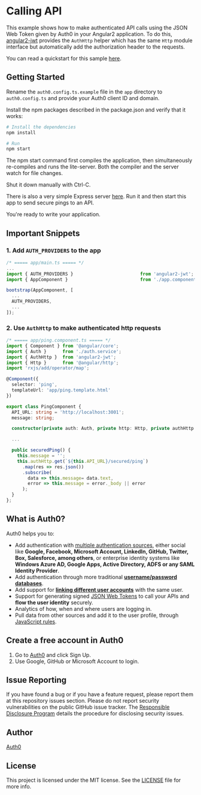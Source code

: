 # Calling API


This example shows how to make authenticated API calls using the JSON Web Token given by Auth0 in your Angular2 application. To do this, [angular2-jwt](https://github.com/auth0/angular2-jwt) provides the `AuthHttp` helper which has the same `Http` module interface but automatically add the authorization header to the requests. 


You can read a quickstart for this sample [here](https://auth0.com/docs/quickstart/spa/angular2/08-calling-apis). 

## Getting Started

Rename the `auth0.config.ts.example` file in the `app` directory to `auth0.config.ts` and provide your Auth0 client ID and domain.

Install the npm packages described in the package.json and verify that it works:

```bash
# Install the dependencies
npm install

# Run
npm start
```

The npm start command first compiles the application, then simultaneously re-compiles and runs the lite-server. Both the compiler and the server watch for file changes.

Shut it down manually with Ctrl-C.

There is also a very simple Express server [here](https://github.com/auth0-samples/auth0-angularjs2-systemjs-sample/tree/master/Server). Run it and then start this app to send secure pings to an API.

You're ready to write your application.

## Important Snippets

### 1. Add `AUTH_PROVIDERS` to the app

```typescript
/* ===== app/main.ts ===== */
...
import { AUTH_PROVIDERS }                         from 'angular2-jwt';
import { AppComponent }                           from './app.component';

bootstrap(AppComponent, [
  ...
  AUTH_PROVIDERS,
  ...
]);
```

### 2. Use `AuthHttp` to make authenticated http requests

```typescript
/* ===== app/ping.component.ts ===== */
import { Component } from '@angular/core';
import { Auth }      from './auth.service';
import { AuthHttp }  from 'angular2-jwt';
import { Http }      from '@angular/http';
import 'rxjs/add/operator/map';

@Component({
  selector: 'ping',
  templateUrl: 'app/ping.template.html'
})

export class PingComponent {
  API_URL: string = 'http://localhost:3001';
  message: string;

  constructor(private auth: Auth, private http: Http, private authHttp: AuthHttp) {}

  ...

  public securedPing() {
    this.message = '';
    this.authHttp.get(`${this.API_URL}/secured/ping`)
      .map(res => res.json())
      .subscribe(
        data => this.message= data.text,
        error => this.message = error._body || error
      );
  }
};
```

## What is Auth0?

Auth0 helps you to:

* Add authentication with [multiple authentication sources](https://docs.auth0.com/identityproviders), either social like **Google, Facebook, Microsoft Account, LinkedIn, GitHub, Twitter, Box, Salesforce, among others**, or enterprise identity systems like **Windows Azure AD, Google Apps, Active Directory, ADFS or any SAML Identity Provider**.
* Add authentication through more traditional **[username/password databases](https://docs.auth0.com/mysql-connection-tutorial)**.
* Add support for **[linking different user accounts](https://docs.auth0.com/link-accounts)** with the same user.
* Support for generating signed [JSON Web Tokens](https://docs.auth0.com/jwt) to call your APIs and **flow the user identity** securely.
* Analytics of how, when and where users are logging in.
* Pull data from other sources and add it to the user profile, through [JavaScript rules](https://docs.auth0.com/rules).

## Create a free account in Auth0

1. Go to [Auth0](https://auth0.com) and click Sign Up.
2. Use Google, GitHub or Microsoft Account to login.

## Issue Reporting

If you have found a bug or if you have a feature request, please report them at this repository issues section. Please do not report security vulnerabilities on the public GitHub issue tracker. The [Responsible Disclosure Program](https://auth0.com/whitehat) details the procedure for disclosing security issues.

## Author

[Auth0](auth0.com)

## License

This project is licensed under the MIT license. See the [LICENSE](LICENSE) file for more info.